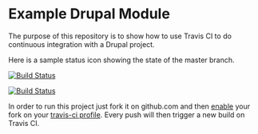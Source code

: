 Example Drupal Module
=====================

The purpose of this repository is to show how to use Travis CI to do
continuous integration with a Drupal project.

Here is a sample status icon showing the state of the master branch.

[![Build Status](https://travis-ci.org/secretmessage/travis-ci-drupal-module-example.svg?branch=master)](https://travis-ci.org/secretmessage/travis-ci-drupal-module-example)

[![Build Status](https://secure.travis-ci.org/sonnym/travis-ci-drupal-module-example.png?branch=master)](http://travis-ci.org/sonnym/travis-ci-drupal-module-example)

In order to run this project just fork it on github.com and then [enable](http://about.travis-ci.org/docs/user/getting-started/)
your fork on your [travis-ci profile](http://travis-ci.org/profile). Every push will then trigger a new build on Travis CI.
